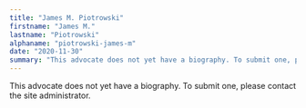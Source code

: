 ```yaml
---
title: "James M. Piotrowski"
firstname: "James M."
lastname: "Piotrowski"
alphaname: "piotrowski-james-m"
date: "2020-11-30"
summary: "This advocate does not yet have a biography. To submit one, please contact the site administrator."
---
```

This advocate does not yet have a biography. To submit one, please contact the site administrator.

